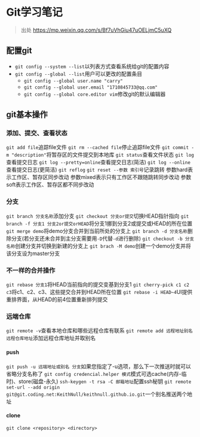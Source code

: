 # Git学习笔记
> 出处 https://mp.weixin.qq.com/s/Bf7uVhGiu47uOELjmC5uXQ
## 配置git
- `git config --system --list`以列表方式查看系统给git的配置内容
- `git config --global --list`用户可以更改的配置条目
    - `git config --global user.name "carry"`
    - `git config --global user.email "1710845733@qq.com"`
    - `git config --global core.editor vim`修改git的默认编辑器

## git基本操作

### 添加、提交、查看状态
`git add file`追踪file文件
`git rm --cached file`停止追踪file文件
`git commit -m "description"`将暂存区的文件提交到本地库
`git status`查看文件状态
`git log`查看提交日志
`git log --pretty=online`查看提交日志(简洁)
`git log --online`查看提交日志(更简洁)
`git reflog`
`git reset --参数 索引号`记录跳转
参数hard表示工作区、暂存区同步改动
参数mixed表示只有工作区不跟随跳转同步改动
参数soft表示工作区、暂存区都不同步改动

### 分支
`git branch 分支名称`添加分支
`git checkout 分支or提交`切换HEAD指针指向
`git branch -f 分支1 分支2or提交orHEAD`将分支1挪到分支2或提交或HEAD的所在位置
`git merge demo`将demo分支合并到当前所处的分支上
`git branch -d 分支名称`删除分支(若分支还未合并到主分支需要用`-D`代替`-d`进行删除)
`git checkout -b 分支名称`创建分支并切换到新建的分支上
`git brach -M demo`创建一个demo分支并将该分支设为master分支

### 不一样的合并操作
`git rebase 分支1`将HEAD当前指向的提交变基到分支1
`git cherry-pick c1 c2 c3`将c1、c2、c3、这些提交合并到HEAD所在位置
`git rebase -i HEAD~4`UI提供重排界面，从HEAD的前4位置重新排列提交

### 远端仓库
`git remote -v`查看本地仓库和哪些远程仓库有联系
`git remote add 远程地址别名 远程仓库地址`添加远程仓库地址并取别名
#### push
`git push -u 远端地址或别名 分支`如果您指定了-u选项，那么下一次推送时就可以省略分支名称了
`git config credencial.helper 模式`模式可选cache(内存-临时)、store(磁盘-永久)
`ssh-keygen -t rsa -C 邮箱地址`配置ssh秘钥
`git remote set-url --add origin git@git.coding.net:KeithNull/keithnull.github.io.git`一个别名推送两个地址
#### clone
`git clone <repository> <directory>`